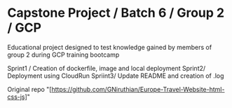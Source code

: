 # Capstone Project / Batch 6 / Group 2 / GCP
Educational project designed to test knowledge gained by members of group 2 during GCP training bootcamp

Sprint1 / Creation of dockerfile, image and local deployment
Sprint2/ Deployment using CloudRun
Spriint3/ Update README and creation of .log

Original repo "[https://github.com/GNiruthian/Europe-Travel-Website-html-css-js]"




